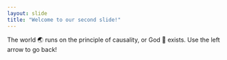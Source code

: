 ```yaml
---
layout: slide
title: "Welcome to our second slide!"
---
```

The world 🌏 runs on the principle of causality, or God 🙏 exists. 
Use the left arrow to go back!
